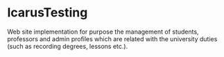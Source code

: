 # IcarusTesting
Web site implementation for purpose the management of students, professors and admin profiles which are related with the university duties (such as recording degrees, lessons etc.).
